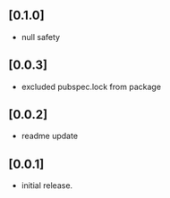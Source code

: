 
## [0.1.0]

* null safety

## [0.0.3]
* excluded pubspec.lock from package

## [0.0.2]
* readme update

## [0.0.1]

* initial release.
